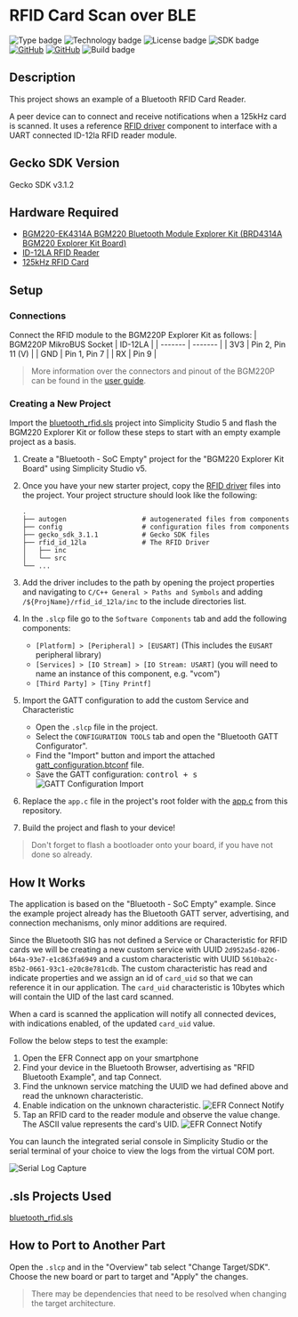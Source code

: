 # RFID Card Scan over BLE
![Type badge](https://img.shields.io/badge/dynamic/json?url=https://raw.githubusercontent.com/SiliconLabs/application_examples_ci/master/bluetooth_applications/bluetooth_rfid_notify_common.json&label=Type&query=type&color=green)
![Technology badge](https://img.shields.io/badge/dynamic/json?url=https://raw.githubusercontent.com/SiliconLabs/application_examples_ci/master/bluetooth_applications/bluetooth_rfid_notify_common.json&label=Technology&query=technology&color=green)
![License badge](https://img.shields.io/badge/dynamic/json?url=https://raw.githubusercontent.com/SiliconLabs/application_examples_ci/master/bluetooth_applications/bluetooth_rfid_notify_common.json&label=License&query=license&color=green)
![SDK badge](https://img.shields.io/badge/dynamic/json?url=https://raw.githubusercontent.com/SiliconLabs/application_examples_ci/master/bluetooth_applications/bluetooth_rfid_notify_common.json&label=SDK&query=sdk&color=green)
[![GitHub](https://img.shields.io/badge/Sparkfun-RFID%20Reader-green)](https://www.sparkfun.com/products/11827)
[![GitHub](https://img.shields.io/badge/Sparkfun-RFID%20Tag-green)](https://www.sparkfun.com/products/14325)
![Build badge](https://img.shields.io/endpoint?url=https://raw.githubusercontent.com/SiliconLabs/application_examples_ci/master/bluetooth_applications/bluetooth_rfid_notify_build_status.json)

## Description
This project shows an example of a Bluetooth RFID Card Reader.

A peer device can to connect and receive notifications when a 125kHz card is scanned. It uses a reference [RFID driver](https://github.com/SiliconLabs/platform_hardware_drivers_staging/tree/master/rfid_id12la) component to interface with a UART connected ID-12la RFID reader module.

## Gecko SDK Version
Gecko SDK v3.1.2

## Hardware Required
- [BGM220-EK4314A BGM220 Bluetooth Module Explorer Kit (BRD4314A BGM220 Explorer Kit Board)](https://www.silabs.com/development-tools/wireless/bluetooth/bgm220-explorer-kit)
- [ID-12LA RFID Reader](https://www.sparkfun.com/products/11827)
- [125kHz RFID Card](https://www.sparkfun.com/products/14325)

## Setup
### Connections
Connect the RFID module to the BGM220P Explorer Kit as follows:
| BGM220P MikroBUS Socket | ID-12LA |
| ------- | ------- |
| 3V3 | Pin 2, Pin 11 (V) |
| GND | Pin 1, Pin 7 |
| RX | Pin 9 | 

> More information over the connectors and pinout of the BGM220P can be found in the [user guide](https://www.silabs.com/documents/public/user-guides/ug465-brd4314a.pdf).

### Creating a New Project

Import the [bluetooth_rfid.sls](SimplicityStudio/bluetooth_rfid.sls) project into Simplicity Studio 5 and flash the BGM220 Explorer Kit or follow these steps to start with an empty example project as a basis.

1. Create a "Bluetooth - SoC Empty" project for the "BGM220 Explorer Kit Board" using Simplicity Studio v5.

2. Once you have your new starter project, copy the [RFID driver](https://github.com/SiliconLabs/platform_hardware_drivers/tree/master/rfid_id12la) files into the project. Your project structure should look like the following:
    ```
    .
    ├── autogen                   # autogenerated files from components
    ├── config                    # configuration files from components
    ├── gecko_sdk_3.1.1           # Gecko SDK files
    ├── rfid_id_12la              # The RFID Driver
    │   ├── inc                   
    │   └── src
    └── ...
    ```

3. Add the driver includes to the path by opening the project properties and navigating to `C/C++ General > Paths and Symbols` and adding  `/${ProjName}/rfid_id_12la/inc` to the include directories list.

4. In the `.slcp` file go to the `Software Components` tab and add the following components:
   * `[Platform] > [Peripheral] > [EUSART]` (This includes the `EUSART` peripheral library)
   * `[Services] > [IO Stream] > [IO Stream: USART]` (you will need to name an instance of this component, e.g. "vcom")
   * `[Third Party] > [Tiny Printf]`
    
5. Import the GATT configuration to add the custom Service and Characteristic
   * Open the `.slcp` file in the project.
   * Select the `CONFIGURATION TOOLS` tab and open the "Bluetooth GATT Configurator".
   * Find the "Import" button and import the attached [gatt_configuration.btconf](config/gatt_configuration.btconf) file.
   * Save the GATT configuration: <kbd>control + s</kbd></br>
        ![GATT Configuration Import](docs/gatt_configurator_import.png)

6. Replace the `app.c` file in the project's root folder with the [app.c](src/app.c) from this repository.

7. Build the project and flash to your device!

> Don't forget to flash a bootloader onto your board, if you have not done so already.

## How It Works

The application is based on the "Bluetooth - SoC Empty" example. Since the example project already has the Bluetooth GATT server, advertising, and connection mechanisms, only minor additions are required.

Since the Bluetooth SIG has not defined a Service or Characteristic for RFID cards we will be creating a new custom service with UUID `2d952a5d-8206-b64a-93e7-e1c863fa6949` and a custom characteristic with UUID `5610ba2c-85b2-0661-93c1-e20c8e781cdb`. The custom characteristic has read and indicate properties and we assign an id of `card_uid` so that we can reference it in our application. The `card_uid` characteristic is 10bytes which will contain the UID of the last card scanned.

When a card is scanned the application will notify all connected devices, with indications enabled, of the updated `card_uid` value.

Follow the below steps to test the example:

1. Open the EFR Connect app on your smartphone
2. Find your device in the Bluetooth Browser, advertising as "RFID Bluetooth Example", and tap Connect.
3. Find the unknown service matching the UUID we had defined above and read the unknown characteristic.
4. Enable indication on the unknown characteristic. ![EFR Connect Notify](docs/efr_connect_notify.png)
5. Tap an RFID card to the reader module and observe the value change. The ASCII value represents the card's UID. ![EFR Connect Notify](docs/efr_connect_scan.png)

You can launch the integrated serial console in Simplicity Studio or the serial terminal of your choice to view the logs from the virtual COM port. 

![Serial Log Capture](docs/serial_log_capture.png)

## .sls Projects Used

[bluetooth_rfid.sls](/SimplicityStudio/bluetooth_rfid.sls)

## How to Port to Another Part

Open the `.slcp` and in the "Overview" tab select "Change Target/SDK". Choose the new board or part to target and "Apply" the changes.
> There may be dependencies that need to be resolved when changing the target architecture.
